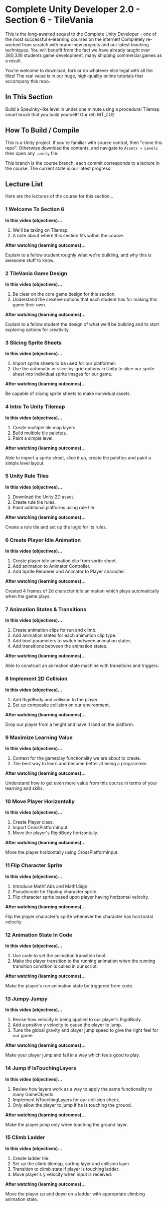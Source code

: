 ﻿# Complete Unity Developer 2.0 - Section 6 - TileVania

This is the long-awaited sequel to the Complete Unity Developer - one of the most successful e-learning courses on the internet! Completely re-worked from scratch with brand-new projects and our latest teaching techniques. You will benefit from the fact we have already taught over 360,336 students game development, many shipping commercial games as a result.

You're welcome to download, fork or do whatever else legal with all the files! The real value is in our huge, high-quality online tutorials that accompany this repo.

## In This Section
Build a Speulnky-like level in under one minute using a procedural Tilemap smart brush that you build yourself! Our ref: MT_CU2

## How To Build / Compile
This is a Unity project. If you're familiar with source control, then "clone this repo". Otherwise download the contents, and navigate to `Assets > Levels` then open any `.unity` file.

This branch is the course branch, each commit corresponds to a lecture in the course. The current state is our latest progress.

## Lecture List
Here are the lectures of the course for this section...


### 1 Welcome To Section 6 ###

**In this video (objectives)…**

1. We'll be taking on Tilemap.
2. A note about where this section fits within the course.

**After watching (learning outcomes)…**

Explain to a fellow student roughly what we're building, and why this is awesome stuff to know.


### 2 TileVania Game Design ###

**In this video (objectives)…**

1. Be clear on the core game design for this section.
2. Understand the creative options that each student has for making this game their own.

**After watching (learning outcomes)…**

Explain to a fellow student the design of what we'll be building and to start exploring options for creativity.


### 3 Slicing Sprite Sheets ###

**In this video (objectives)…**

1. Import sprite sheets to be used for our platformer.
2. Use the automatic or slice-by-grid options in Unity to slice our sprite sheet into individual sprite images for our game.

**After watching (learning outcomes)…**

Be capable of slicing sprite sheets to make individual assets.


### 4 Intro To Unity Tilemap ###

**In this video (objectives)…**

1. Create multiple tile map layers.
2. Build multiple tile palettes.
3. Paint a simple level.

**After watching (learning outcomes)…**

Able to import a sprite sheet, slice it up, create tile palettes and paint a simple level layout.


### 5 Unity Rule Tiles ###

**In this video (objectives)…**

1. Download the Unity 2D asset.
2. Create rule tile rules.
3. Paint additional platforms using rule tile.

**After watching (learning outcomes)…**

Create a rule tile and set up the logic for its rules.


### 6 Create Player Idle Animation ###

**In this video (objectives)…**

1. Create player idle animation clip from sprite sheet.
2. Add animation to Animator Controller.
3. Add Sprite Renderer and Animator to Player character.

**After watching (learning outcomes)…**

Created 4 frames of 2d character idle animation which plays automatically when the game plays.


### 7 Animation States & Transitions ###

**In this video (objectives)…**

1. Create animation clips for run and climb.
2. Add animation states for each animation clip type.
3. Add bool parameters to switch between animation states.
4. Add transitions between the animation states.

**After watching (learning outcomes)…**

Able to construct an animation state machine with transitions and triggers.


### 8 Implement 2D Collision ###

**In this video (objectives)…**

1. Add RigidBody and collision to the player.
2. Set up composite collision on our environment.

**After watching (learning outcomes)…**

Drop our player from a height and have it land on the platform.


### 9 Maximize Learning Value ###

**In this video (objectives)…**

1. Context for the gameplay functionality we are about to create.
2. The best way to learn and become better at being a programmer.

**After watching (learning outcomes)…**

Understand how to get even more value from this course in terms of your learning and skills.


### 10 Move Player Horizontally ###

**In this video (objectives)…**

1. Create Player class.
2. Import CrossPlatformInput.
3. Move the player's RigidBody horizontally.

**After watching (learning outcomes)…**

Move the player horizontally using CrossPlatformInput.


### 11 Flip Character Sprite ###

**In this video (objectives)…**

1. Introduce Mathf.Abs and Mathf.Sign.
2. Pseudocode for flipping character sprite.
3. Flip character sprite based upon player having horizontal velocity.

**After watching (learning outcomes)…**

Flip the player character's sprite whenever the character has horizontal velocity.


### 12 Animation State In Code ###

**In this video (objectives)…**

1. Use code to set the animation transition bool.
2. Make the player transition to the running animation when the running transition condition is called in our script.

**After watching (learning outcomes)…**

Make the player's run animation state be triggered from code.


### 13 Jumpy Jumpy ###

**In this video (objectives)…**

1. Revise how velocity is being applied to our player's RigidBody.
2. Add a positive y velocity to cause the player to jump.
3. Tune the global gravity and player jump speed to give the right feel for our game.

**After watching (learning outcomes)…**

Make your player jump and fall in a way which feels good to play.


### 14 Jump if IsTouchingLayers ###

**In this video (objectives)…**

1. Review how layers work as a way to apply the same functionality to many GameObjects.
2. Implement IsTouchingLayers for our collision check.
3. Only allow the player to jump if he is touching the ground.

**After watching (learning outcomes)…**

Make the player jump only when touching the ground layer.


### 15 Climb Ladder ###

**In this video (objectives)…**

1. Create ladder tile.
2. Set up the climb tilemap, sorting layer and collision layer.
3. Transition to climb state if player is touching ladder.
4. Move player's y velocity when input is received.

**After watching (learning outcomes)…**

Move the player up and down on a ladder with appropriate climbing animation state.